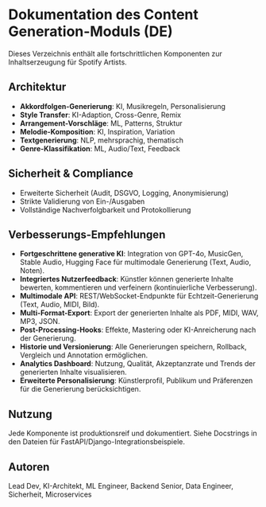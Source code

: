 # Dokumentation des Content Generation-Moduls (DE)

Dieses Verzeichnis enthält alle fortschrittlichen Komponenten zur Inhaltserzeugung für Spotify Artists.

## Architektur
- **Akkordfolgen-Generierung**: KI, Musikregeln, Personalisierung
- **Style Transfer**: KI-Adaption, Cross-Genre, Remix
- **Arrangement-Vorschläge**: ML, Patterns, Struktur
- **Melodie-Komposition**: KI, Inspiration, Variation
- **Textgenerierung**: NLP, mehrsprachig, thematisch
- **Genre-Klassifikation**: ML, Audio/Text, Feedback

## Sicherheit & Compliance
- Erweiterte Sicherheit (Audit, DSGVO, Logging, Anonymisierung)
- Strikte Validierung von Ein-/Ausgaben
- Vollständige Nachverfolgbarkeit und Protokollierung

## Verbesserungs-Empfehlungen
- **Fortgeschrittene generative KI**: Integration von GPT-4o, MusicGen, Stable Audio, Hugging Face für multimodale Generierung (Text, Audio, Noten).
- **Integriertes Nutzerfeedback**: Künstler können generierte Inhalte bewerten, kommentieren und verfeinern (kontinuierliche Verbesserung).
- **Multimodale API**: REST/WebSocket-Endpunkte für Echtzeit-Generierung (Text, Audio, MIDI, Bild).
- **Multi-Format-Export**: Export der generierten Inhalte als PDF, MIDI, WAV, MP3, JSON.
- **Post-Processing-Hooks**: Effekte, Mastering oder KI-Anreicherung nach der Generierung.
- **Historie und Versionierung**: Alle Generierungen speichern, Rollback, Vergleich und Annotation ermöglichen.
- **Analytics Dashboard**: Nutzung, Qualität, Akzeptanzrate und Trends der generierten Inhalte visualisieren.
- **Erweiterte Personalisierung**: Künstlerprofil, Publikum und Präferenzen für die Generierung berücksichtigen.

## Nutzung
Jede Komponente ist produktionsreif und dokumentiert. Siehe Docstrings in den Dateien für FastAPI/Django-Integrationsbeispiele.

## Autoren
Lead Dev, KI-Architekt, ML Engineer, Backend Senior, Data Engineer, Sicherheit, Microservices

